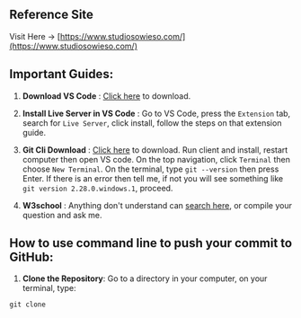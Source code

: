 ## Reference Site

Visit Here -> [https://www.studiosowieso.com/](https://www.studiosowieso.com/)

## Important Guides:

1. **Download VS Code** : [Click here](https://code.visualstudio.com/download) to download.

2. **Install Live Server in VS Code** : Go to VS Code, press the `Extension` tab, search for `Live Server`, click install, follow the steps on that extension guide.

3. **Git Cli Download** : [Click here](https://git-scm.com/downloads) to download. Run client and install, restart computer then open VS code. On the top navigation, click `Terminal` then choose `New Terminal`. On the terminal, type `git --version` then press Enter. If there is an error then tell me, if not you will see something like `git version 2.28.0.windows.1`, proceed.

4. **W3school** : Anything don't understand can [search here](https://www.w3schools.com/default.asp), or compile your question and ask me.

## How to use command line to push your commit to GitHub:

1. **Clone the Repository**: Go to a directory in your computer, on your terminal, type:

```
git clone
```